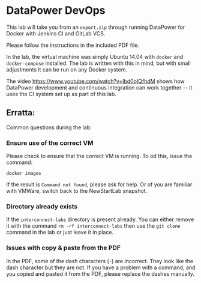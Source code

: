 # DataPower DevOps

This lab will take you from an `export.zip` through running DataPower for Docker with Jenkins CI and GitLab VCS.

Please follow the instructions in the included PDF file.

In the lab, the virtual machine was simply Ubuntu 14.04 with `docker` and `docker-compose` installed. The lab is written with this in mind, but with small adjustments it can be run on any Docker system.

The video https://www.youtube.com/watch?v=lbd0oIQfhdM shows how DataPower development and continuous integration can work together -- it uses the CI system set up as part of this lab.

## Erratta:

Common questions during the lab:

### Ensure use of the correct VM

Please check to ensure that the correct VM is running. To od this, issue the command:

`docker images`

If the result is `Command not found`, please ask for help. Or of you are familiar with VMWare, switch back to the NewStartLab snapshot.

### Directory already exists

If the `interconnect-labs` directory is present already. You can either remove it with the 
command `rm -rf interconnect-labs` then use the `git clone` command in the lab or just leave
it in place.

### Issues with copy & paste from the PDF

In the PDF, some of the dash characters (`-`) are incorrect. They look like the dash character but they are not. If you have a problem with a command, and you copied and pasted it from the PDF, please replace the dashes manually.

